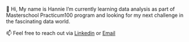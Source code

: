 👋 Hi, My name is Hannie
I’m currently learning data analysis as part of Masterschool Practicum100 program and looking for my next challenge in the fascinating data world.

📫 Feel free to reach out via
<a href="linkedin.com/in/hannie-turgeman ">Linkedin</a> or <a href="hannieda3@gmail.com "> Email</a>


